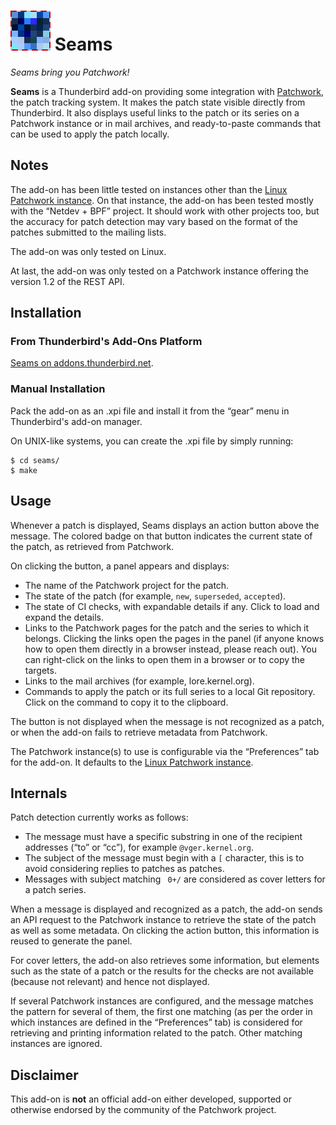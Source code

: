  ![Add-on icon](icons/seams.png) Seams
======================================

_Seams bring you Patchwork!_

**Seams** is a Thunderbird add-on providing some integration with
[Patchwork](http://jk.ozlabs.org/projects/patchwork/), the patch tracking
system. It makes the patch state visible directly from Thunderbird. It also
displays useful links to the patch or its series on a Patchwork instance or in
mail archives, and ready-to-paste commands that can be used to apply the patch
locally.

## Notes

The add-on has been little tested on instances other than the [Linux Patchwork
instance](https://patchwork.kernel.org/). On that instance, the add-on has
been tested mostly with the “Netdev + BPF” project. It should work with other
projects too, but the accuracy for patch detection may vary based on the format
of the patches submitted to the mailing lists.

The add-on was only tested on Linux.

At last, the add-on was only tested on a Patchwork instance offering the
version 1.2 of the REST API.

## Installation

### From Thunderbird's Add-Ons Platform

[Seams on addons.thunderbird.net](https://addons.thunderbird.net/thunderbird/addon/seams/).

### Manual Installation

Pack the add-on as an .xpi file and install it from the “gear” menu in
Thunderbird's add-on manager.

On UNIX-like systems, you can create the .xpi file by simply running:

    $ cd seams/
    $ make

## Usage

Whenever a patch is displayed, Seams displays an action button above the
message. The colored badge on that button indicates the current state of the
patch, as retrieved from Patchwork.

On clicking the button, a panel appears and displays:

- The name of the Patchwork project for the patch.
- The state of the patch (for example, `new`, `superseded`, `accepted`).
- The state of CI checks, with expandable details if any. Click to load and
  expand the details.
- Links to the Patchwork pages for the patch and the series to which it
  belongs. Clicking the links open the pages in the panel (if anyone knows how
  to open them directly in a browser instead, please reach out). You can
  right-click on the links to open them in a browser or to copy the targets.
- Links to the mail archives (for example, lore.kernel.org).
- Commands to apply the patch or its full series to a local Git repository.
  Click on the command to copy it to the clipboard.

The button is not displayed when the message is not recognized as a patch, or
when the add-on fails to retrieve metadata from Patchwork.

The Patchwork instance(s) to use is configurable via the “Preferences” tab for
the add-on. It defaults to the [Linux Patchwork
instance](https://patchwork.kernel.org/).

## Internals

Patch detection currently works as follows:

- The message must have a specific substring in one of the recipient addresses
  (“to” or “cc”), for example `@vger.kernel.org`.
- The subject of the message must begin with a `[` character, this is to avoid
  considering replies to patches as patches.
- Messages with subject matching ` 0+/` are considered as cover letters for a
  patch series.

When a message is displayed and recognized as a patch, the add-on sends an API
request to the Patchwork instance to retrieve the state of the patch as well as
some metadata. On clicking the action button, this information is reused to
generate the panel.

For cover letters, the add-on also retrieves some information, but elements
such as the state of a patch or the results for the checks are not available
(because not relevant) and hence not displayed.

If several Patchwork instances are configured, and the message matches the
pattern for several of them, the first one matching (as per the order in which
instances are defined in the “Preferences” tab) is considered for retrieving
and printing information related to the patch. Other matching instances are
ignored.

## Disclaimer

This add-on is **not** an official add-on either developed, supported or
otherwise endorsed by the community of the Patchwork project.
